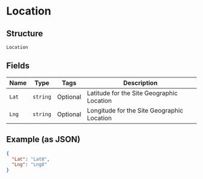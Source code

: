 
# Location

## Structure

`Location`

## Fields

| Name | Type | Tags | Description |
|  --- | --- | --- | --- |
| `Lat` | `string` | Optional | Latitude for the Site Geographic Location |
| `Lng` | `string` | Optional | Longitude for the Site Geographic Location |

## Example (as JSON)

```json
{
  "Lat": "Lat8",
  "Lng": "Lng8"
}
```

